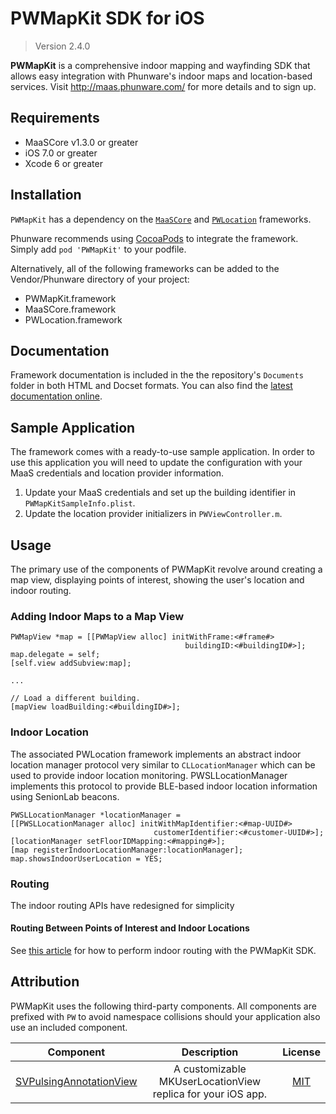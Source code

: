 PWMapKit SDK for iOS
====================

> Version 2.4.0

**PWMapKit** is a comprehensive indoor mapping and wayfinding SDK that allows easy integration with Phunware's indoor maps and location-based services.  Visit http://maas.phunware.com/ for more details and to sign up.


## Requirements

- MaaSCore v1.3.0 or greater
- iOS 7.0 or greater
- Xcode 6 or greater


## Installation

`PWMapKit` has a dependency on the [`MaaSCore`](https://github.com/phunware/maas-core-ios-sdk) and [`PWLocation`](https://github.com/phunware/maas-location-ios-sdk) frameworks.

Phunware recommends using [CocoaPods](http://www.cocoapods.org) to integrate the framework.  Simply add `pod 'PWMapKit'` to your podfile.

Alternatively, all of the following frameworks can be added to the Vendor/Phunware directory of your project:

- PWMapKit.framework
- MaaSCore.framework
- PWLocation.framework


## Documentation

Framework documentation is included in the the repository's `Documents` folder in both HTML and Docset formats. You can also find the [latest documentation online](http://phunware.github.io/maas-mapping-ios-sdk/).


## Sample Application

The framework comes with a ready-to-use sample application. In order to use this application you will need to update the configuration with your MaaS credentials and location provider information.

1. Update your MaaS credentials and set up the building identifier in `PWMapKitSampleInfo.plist`.
1. Update the location provider initializers in `PWViewController.m`.


## Usage

The primary use of the components of PWMapKit revolve around creating a map view, displaying points of interest, showing the user's location and indoor routing.


### Adding Indoor Maps to a Map View

```objc
PWMapView *map = [[PWMapView alloc] initWithFrame:<#frame#>
                                       buildingID:<#buildingID#>];
map.delegate = self;
[self.view addSubview:map];

...

// Load a different building.
[mapView loadBuilding:<#buildingID#>];
```


### Indoor Location

The associated PWLocation framework implements an abstract indoor location manager protocol very similar to `CLLocationManager` which can be used to provide indoor location monitoring. PWSLLocationManager implements this protocol to provide BLE-based indoor location information using SenionLab beacons.

```objc
PWSLLocationManager *locationManager =
[[PWSLLocationManager alloc] initWithMapIdentifier:<#map-UUID#>
                                customerIdentifier:<#customer-UUID#>];
[locationManager setFloorIDMapping:<#mapping#>];
[map registerIndoorLocationManager:locationManager];
map.showsIndoorUserLocation = YES;
```


### Routing

The indoor routing APIs have redesigned for simplicity


#### Routing Between Points of Interest and Indoor Locations

See [this article](https://github.com/phunware/maas-mapping-ios-sdk/wiki/Calculating-Directions) for how to perform indoor routing with the PWMapKit SDK.


## Attribution

PWMapKit uses the following third-party components. All components are prefixed with `PW` to avoid namespace collisions should your application also use an included component.

| Component | Description | License |
|:---------:|:-----------:|:-------:|
|[SVPulsingAnnotationView](https://github.com/samvermette/SVPulsingAnnotationView)|A customizable MKUserLocationView replica for your iOS app.|[MIT](https://github.com/samvermette/SVPulsingAnnotationView/blob/master/LICENSE.txt)|
